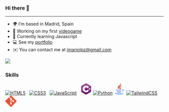 ### Hi there 👋
--------------------------
- 🌍 I’m based in Madrid, Spain
- 🚀 Working on my first <a href="https://cimaproductions.es" target="_blank">videogame</a>
- 🧠 Currently learning Javascript
- 💻 See my <a href="https://mariolopez.website" target="_blank">portfolio</a>
- ✉️  You can contact me at imariolpz@gmail.com

<img src="https://media.giphy.com/media/Kfl09udXYhbjajJwEt/giphy.gif" width="200" />

### Skills

<p align="left">
<a href="https://developer.mozilla.org/en-US/docs/Glossary/HTML5" target="_blank" rel="noreferrer"><img src="https://raw.githubusercontent.com/danielcranney/readme-generator/main/public/icons/skills/html5-colored.svg" width="36" height="36" alt="HTML5" /></a> &nbsp;
<a href="https://www.w3.org/TR/CSS/#css" target="_blank" rel="noreferrer"><img src="https://raw.githubusercontent.com/danielcranney/readme-generator/main/public/icons/skills/css3-colored.svg" width="36" height="36" alt="CSS3" /></a> &nbsp;
<a href="https://developer.mozilla.org/en-US/docs/Web/JavaScript" target="_blank" rel="noreferrer"><img src="https://raw.githubusercontent.com/danielcranney/readme-generator/main/public/icons/skills/javascript-colored.svg" width="36" height="36" alt="JavaScript" /></a> &nbsp;
<a href="https://learn.microsoft.com/es-es/dotnet/csharp/" target="_blank" rel="noreferrer"><img src="https://github.com/mariolpzz/mariolpzz/blob/main/c-sharp.svg" width="36" height="36" alt="C-SHARP" /></a>
<a href="https://www.python.org/" target="_blank" rel="noreferrer"><img src="https://raw.githubusercontent.com/danielcranney/readme-generator/main/public/icons/skills/python-colored.svg" width="36" height="36" alt="Python" /></a>
<a href="https://dev.java/" target="_blank" rel="noreferrer"><img src="https://github.com/mariolpzz/mariolpzz/blob/main/java.png" width="36" height="36" alt="Java" /></a> 
<a href="https://tailwindcss.com/" target="_blank" rel="noreferrer"><img src="https://raw.githubusercontent.com/danielcranney/readme-generator/main/public/icons/skills/tailwindcss-colored.svg" width="36" height="36" alt="TailwindCSS" /></a> 
 <a href="https://git-scm.com/" target="_blank" rel="noreferrer"><img src="https://github.com/mariolpzz/mariolpzz/blob/main/git.png" width="36" height="36" alt="Git" /></a> 
</p>

